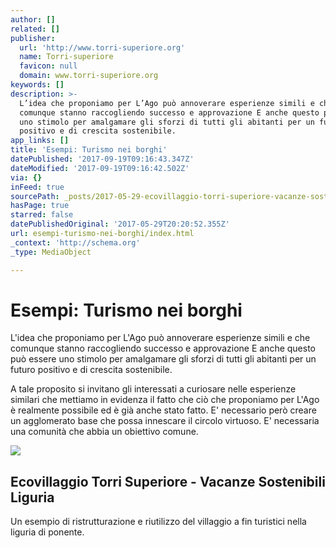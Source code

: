 ```yaml
---
author: []
related: []
publisher:
  url: 'http://www.torri-superiore.org'
  name: Torri-superiore
  favicon: null
  domain: www.torri-superiore.org
keywords: []
description: >-
  L’idea che proponiamo per L’Ago può annoverare esperienze simili e che
  comunque stanno raccogliendo successo e approvazione E anche questo può essere
  uno stimolo per amalgamare gli sforzi di tutti gli abitanti per un futuro
  positivo e di crescita sostenibile.
app_links: []
title: 'Esempi: Turismo nei borghi'
datePublished: '2017-09-19T09:16:43.347Z'
dateModified: '2017-09-19T09:16:42.502Z'
via: {}
inFeed: true
sourcePath: _posts/2017-05-29-ecovillaggio-torri-superiore-vacanze-sostenibili-liguria.md
hasPage: true
starred: false
datePublishedOriginal: '2017-05-29T20:20:52.355Z'
url: esempi-turismo-nei-borghi/index.html
_context: 'http://schema.org'
_type: MediaObject

---
```

# Esempi: Turismo nei borghi

L'idea che proponiamo per L'Ago può annoverare esperienze simili e che comunque stanno raccogliendo successo e approvazione E anche questo può essere uno stimolo per amalgamare gli sforzi di tutti gli abitanti per un futuro positivo e di crescita sostenibile.

A tale proposito si invitano gli interessati a curiosare nelle esperienze similari che mettiamo in evidenza il fatto che ciò che proponiamo per L'Ago è realmente possibile ed è già anche stato fatto. E' necessario però creare un agglomerato base che possa innescare il circolo virtuoso. E' necessaria una comunità che abbia un obiettivo comune.

<article style=""><img src="https://s3-us-west-2.amazonaws.com/the-grid-img/p/b07a89f584cdb0274c1174b4f0c8e7f72b9a3fbf.jpg" /><h1>Ecovillaggio Torri Superiore - Vacanze Sostenibili Liguria</h1><p>Un esempio di ristrutturazione  e riutilizzo del villaggio a fin turistici nella liguria di ponente.</p></article>